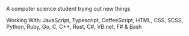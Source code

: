 A computer science student trying out new things

Working With: JavaScript, Typescript, CoffeeScript, HTML, CSS, SCSS, Python, Ruby, Go, C, C++, Rust, C#, VB.net, F# & Bash
